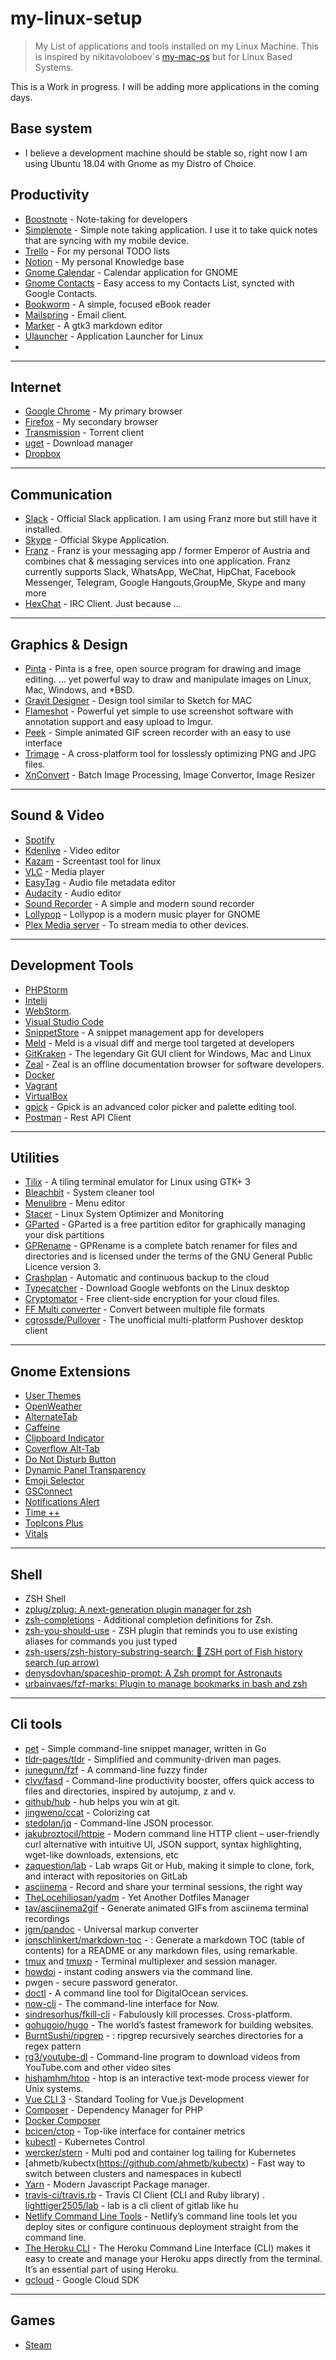 # my-linux-setup

> My List of applications and tools installed on my Linux Machine. This is inspired by nikitavoloboev´s [my-mac-os](https://github.com/nikitavoloboev/my-mac-os)
but for Linux Based Systems.

This is a Work in progress. I will be adding more applications in the coming days.

## Base system

* I believe a development machine should be stable so, right now I am using Ubuntu 18.04 with Gnome as my Distro of Choice.

## Productivity

* [Boostnote](https://boostnote.io/) - Note-taking for developers
* [Simplenote](https://simplenote.com/) - Simple note taking application. I use it to take quick notes that are syncing with my mobile device.
* [Trello](https://github.com/danielchatfield/trello-desktop) - For my personal TODO lists
* [Notion](https://www.notion.so) - My personal Knowledge base
* [Gnome Calendar](https://wiki.gnome.org/Apps/Calendar) - Calendar application for GNOME
* [Gnome Contacts](https://wiki.gnome.org/Apps/Contacts) - Easy access to my Contacts List, syncted with Google Contacts.
* [Bookworm](https://babluboy.github.io/bookworm/) - A simple, focused eBook reader
* [Mailspring](https://getmailspring.com/) - Email client.
* [Marker](https://github.com/fabiocolacio/Marker) -  A gtk3 markdown editor 
* [Ulauncher](https://ulauncher.io/) - Application Launcher for Linux
*

---

## Internet

* [Google Chrome](https://www.google.com/chrome/) - My primary browser
* [Firefox](https://www.mozilla.org/pt-PT/firefox/) - My secondary browser
* [Transmission](https://transmissionbt.com/) - Torrent client
* [uget](https://ugetdm.com/) - Download manager
* [Dropbox](https://www.dropbox.com/home#/)

---

## Communication

* [Slack](https://slack.com) - Official Slack application. I am using Franz more but still have it installed.
* [Skype](https://www.skype.com/) - Official Skype Application.
* [Franz](https://meetfranz.com/) - Franz is your messaging app / former Emperor of Austria and combines chat & messaging services into one application. Franz currently supports Slack, WhatsApp, WeChat, HipChat, Facebook Messenger, Telegram, Google Hangouts,GroupMe, Skype and many more
* [HexChat](https://hexchat.github.io/) - IRC Client. Just because ...

---

## Graphics & Design

* [Pinta](https://pinta-project.com/pintaproject/pinta/) - Pinta is a free, open source program for drawing and image editing. ... yet powerful way to draw and manipulate images on Linux, Mac, Windows, and *BSD.
* [Gravit Designer](https://www.designer.io/#interface) - Design tool similar to Sketch for MAC
* [Flameshot](https://github.com/lupoDharkael/flameshot) - Powerful yet simple to use screenshot software with annotation support and easy upload to Imgur.
* [Peek](https://github.com/phw/peek) - Simple animated GIF screen recorder with an easy to use interface
* [Trimage](https://trimage.org/) - A cross-platform tool for losslessly optimizing PNG and JPG files.
* [XnConvert](https://www.xnview.com/en/xnconvert/) - Batch Image Processing, Image Convertor, Image Resizer

---

## Sound & Video

* [Spotify](https://www.spotify.com/)
* [Kdenlive](http://www.kdenlive.org/) - Video editor
* [Kazam](https://launchpad.net/kazam) - Screentast tool for linux
* [VLC](http://www.videolan.org/vlc/) - Media player
* [EasyTag](https://wiki.gnome.org/Apps/EasyTAG) - Audio file metadata editor
* [Audacity](https://sourceforge.net/projects/audacity/) - Audio editor
* [Sound Recorder](https://wiki.gnome.org/Apps/SoundRecorder) - A simple and modern sound recorder
* [Lollypop](https://wiki.gnome.org/Apps/Lollypop) - Lollypop is a modern music player for GNOME
* [Plex Media server](https://www.plex.tv/) -  To stream media to other devices.

---

## Development Tools

* [PHPStorm](https://www.jetbrains.com/phpstorm/)
* [Intelij](https://www.jetbrains.com/idea/)
* [WebStorm](https://www.jetbrains.com/webstorm/).
* [Visual Studio Code](https://code.visualstudio.com/)
* [SnippetStore](https://github.com/ZeroX-DG/SnippetStore) -  A snippet management app for developers
* [Meld](http://meldmerge.org/) - Meld is a visual diff and merge tool targeted at developers
* [GitKraken](https://www.gitkraken.com/) - The legendary Git GUI client for Windows, Mac and Linux
* [Zeal](https://zealdocs.org/) - Zeal is an offline documentation browser for software developers.
* [Docker](https://www.docker.com/)
* [Vagrant](http://www.vagrantup.com)
* [VirtualBox](https://www.virtualbox.org/)
* [gpick](http://www.gpick.org/) - Gpick is an advanced color picker and palette editing tool.
* [Postman](https://www.getpostman.com/) - Rest API Client

---

## Utilities

* [Tilix](https://github.com/gnunn1/tilix) - A tiling terminal emulator for Linux using GTK+ 3
* [Bleachbit](https://www.bleachbit.org/) - System cleaner tool
* [Menulibre](https://launchpad.net/menulibre) - Menu editor
* [Stacer](https://github.com/oguzhaninan/Stacer) - Linux System Optimizer and Monitoring
* [GParted](https://gparted.sourceforge.io/) - GParted is a free partition editor for graphically managing your disk partitions
* [GPRename](http://gprename.sourceforge.net/) - GPRename is a complete batch renamer for files and directories and is licensed under the terms of the GNU General Public Licence version 3.
* [Crashplan](https://www.crashplan.com/en-us/) - Automatic and continuous backup to the cloud 
* [Typecatcher](https://github.com/andrewsomething/typecatcher) - Download Google webfonts on the Linux desktop
* [Cryptomator](https://cryptomator.org/) - Free client-side encryption for your cloud files.
* [FF Multi converter](https://sourceforge.net/projects/ffmulticonv/) - Convert between multiple file formats
* [cgrossde/Pullover](https://github.com/cgrossde/Pullover) -  The unofficial multi-platform Pushover desktop client

---

## Gnome Extensions

* [User Themes](https://extensions.gnome.org/extension/19/user-themes/)
* [OpenWeather](https://extensions.gnome.org/extension/750/openweather/)
* [AlternateTab](https://extensions.gnome.org/extension/15/alternatetab/)
* [Caffeine](https://extensions.gnome.org/extension/517/caffeine/)
* [Clipboard Indicator](https://extensions.gnome.org/extension/779/clipboard-indicator/)
* [Coverflow Alt-Tab](https://extensions.gnome.org/extension/97/coverflow-alt-tab/)
* [Do Not Disturb Button](https://extensions.gnome.org/extension/964/do-not-disturb-button/)
* [Dynamic Panel Transparency](https://extensions.gnome.org/extension/1011/dynamic-panel-transparency/)
* [Emoji Selector](https://extensions.gnome.org/extension/1162/emoji-selector/)
* [GSConnect](https://extensions.gnome.org/extension/1319/gsconnect/)
* [Notifications Alert](https://extensions.gnome.org/extension/258/notifications-alert-on-user-menu/)
* [Time ++](https://extensions.gnome.org/extension/1238/time/)
* [TopIcons Plus](https://extensions.gnome.org/extension/1031/topicons/)
* [Vitals](https://extensions.gnome.org/extension/1460/vitals/)

---

## Shell

- ZSH Shell
- [zplug/zplug: A next\-generation plugin manager for zsh](https://github.com/zplug/zplug)
- [zsh-completions](https://github.com/zsh-users/zsh-completions) - Additional completion definitions for Zsh.
- [zsh-you-should-use](https://github.com/MichaelAquilina/zsh-you-should-use) - ZSH plugin that reminds you to use existing aliases for commands you just typed
- [zsh\-users/zsh\-history\-substring\-search: 🐠 ZSH port of Fish history search \(up arrow\)](https://github.com/zsh-users/zsh-history-substring-search)
- [denysdovhan/spaceship\-prompt: A Zsh prompt for Astronauts](https://github.com/denysdovhan/spaceship-prompt)
- [urbainvaes/fzf\-marks: Plugin to manage bookmarks in bash and zsh](https://github.com/urbainvaes/fzf-marks)

---

## Cli tools

- [pet](https://github.com/knqyf263/pet) - Simple command\-line snippet manager, written in Go
- [tldr\-pages/tldr](https://github.com/tldr-pages/tldr) - Simplified and community\-driven man pages.
- [junegunn/fzf](https://github.com/junegunn/fzf) -  A command-line fuzzy finder
- [clvv/fasd](https://github.com/clvv/fasd) - Command-line productivity booster, offers quick access to files and directories, inspired by autojump, z and v.
- [github/hub](https://github.com/github/hub) -  hub helps you win at git.
- [jingweno/ccat](https://github.com/jingweno/ccat) - Colorizing cat
- [stedolan/jq](https://github.com/stedolan/jq) -  Command-line JSON processor.
- [jakubroztocil/httpie](https://github.com/jakubroztocil/httpie) - Modern command line HTTP client – user-friendly curl alternative with intuitive UI, JSON support, syntax highlighting, wget-like downloads, extensions, etc
- [zaquestion/lab](https://github.com/zaquestion/lab) -  Lab wraps Git or Hub, making it simple to clone, fork, and interact with repositories on GitLab
- [asciinema](https://asciinema.org/) -  Record and share your terminal sessions, the right way
- [TheLocehiliosan/yadm](https://github.com/TheLocehiliosan/yadm) -  Yet Another Dotfiles Manager
- [tav/asciinema2gif](https://github.com/tav/asciinema2gif) -  Generate animated GIFs from asciinema terminal recordings
- [jgm/pandoc](https://github.com/jgm/pandoc) -  Universal markup converter
- [jonschlinkert/markdown\-toc](https://github.com/jonschlinkert/markdown-toc) - : Generate a markdown TOC (table of contents) for a README or any markdown files, using remarkable.
- [tmux](https://github.com/tmux/tmux) and [tmuxp](https://github.com/tmux-python/tmuxp) - Terminal multiplexer and session manager.
- [howdoi](https://github.com/gleitz/howdoi) - instant coding answers via the command line.
- pwgen - secure password generator.
- [doctl](https://github.com/digitalocean/doctl) - A command line tool for DigitalOcean services.
- [now-cli](https://github.com/zeit/now-cli) - The command-line interface for Now.
- [sindresorhus/fkill-cli](https://github.com/sindresorhus/fkill-cli) -  Fabulously kill processes. Cross-platform.
- [gohugoio/hugo](https://github.com/gohugoio/hugo) -  The world’s fastest framework for building websites.
- [BurntSushi/ripgrep](https://github.com/BurntSushi/ripgrep) - : ripgrep recursively searches directories for a regex pattern
- [rg3/youtube-dl](https://github.com/rg3/youtube-dl) - Command-line program to download videos from YouTube.com and other video sites
- [hishamhm/htop](https://github.com/hishamhm/htop) -  htop is an interactive text-mode process viewer for Unix systems.
- [Vue CLI 3](https://cli.vuejs.org/) - Standard Tooling for Vue.js Development
- [Composer](https://getcomposer.org/) - Dependency Manager for PHP
- [Docker Composer](https://docs.docker.com/compose/)
- [bcicen/ctop](https://github.com/bcicen/ctop) - Top-like interface for container metrics
- [kubectl](https://github.com/kubernetes/kubernetes/tree/master/pkg/kubectl) - Kubernetes Control
- [wercker/stern](https://github.com/wercker/stern) - Multi pod and container log tailing for Kubernetes
- [ahmetb/kubectx(https://github.com/ahmetb/kubectx) -  Fast way to switch between clusters and namespaces in kubectl
- [Yarn](https://yarnpkg.com/en/) - Modern Javascript Package manager.
- [travis-ci/travis.rb](https://github.com/travis-ci/travis.rb) -  Travis CI Client (CLI and Ruby library)
. [lighttiger2505/lab](https://github.com/lighttiger2505/lab) -  lab is a cli client of gitlab like hu
- [Netlify Command Line Tools](https://www.netlify.com/docs/cli/) - Netlify’s command line tools let you deploy sites or configure continuous deployment straight from the command line.
- [The Heroku CLI](https://devcenter.heroku.com/articles/heroku-cli) - The Heroku Command Line Interface (CLI) makes it easy to create and manage your Heroku apps directly from the terminal. It’s an essential part of using Heroku.
- [gcloud](https://cloud.google.com/sdk/gcloud/) - Google Cloud SDK

---

## Games

* [Steam](https://store.steampowered.com)
